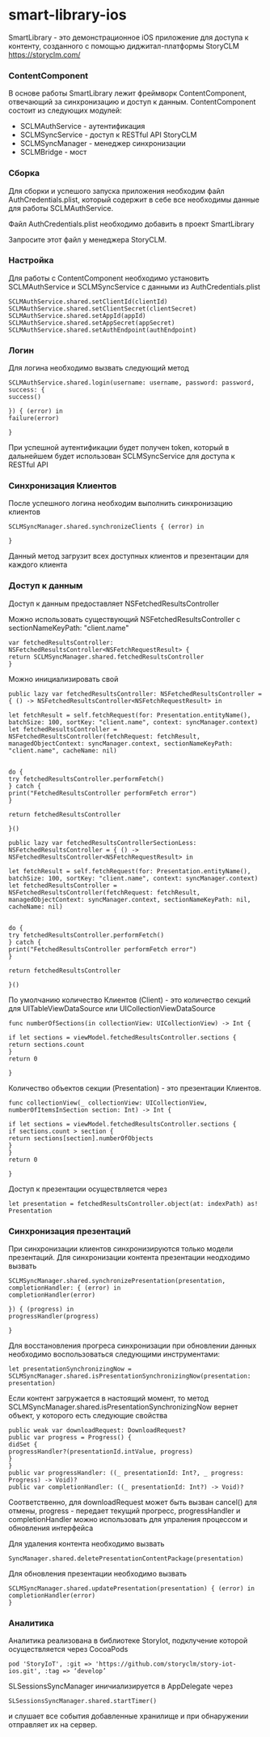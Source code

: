 # smart-library-ios #

SmartLibrary - это демонстрационное iOS приложение для доступа к контенту, созданного с помощью диджитал-платформы StoryCLM https://storyclm.com/

### ContentComponent

В основе работы SmartLibrary лежит фреймворк ContentComponent, отвечающий за синхронизацию и доступ к данным.
ContentComponent состоит из следующих модулей:

* SCLMAuthService - аутентификация
* SCLMSyncService - доступ к RESTful API StoryCLM
* SCLMSyncManager - менеджер синхронизации
* SCLMBridge - мост

### Сборка

Для сборки и успешого запуска приложения необходим файл AuthCredentials.plist, который содержит в себе все необходимы данные для работы SCLMAuthService.

Файл AuthCredentials.plist необходимо добавить в проект SmartLibrary

Запросите этот файл у менеджера StoryCLM.

### Настройка

Для работы с ContentComponent необходимо установить SCLMAuthService и SCLMSyncService с данными из AuthCredentials.plist

```
SCLMAuthService.shared.setClientId(clientId)
SCLMAuthService.shared.setClientSecret(clientSecret)
SCLMAuthService.shared.setAppId(appId)
SCLMAuthService.shared.setAppSecret(appSecret)
SCLMAuthService.shared.setAuthEndpoint(authEndpoint)
```

### Логин

Для логина необходимо вызвать следующий метод

```
SCLMAuthService.shared.login(username: username, password: password, success: {
success()

}) { (error) in
failure(error)

}
```

При успешной аутентификации будет получен token, который в дальнейшем будет использован SCLMSyncService для доступа к RESTful API

### Синхронизация Клиентов

После успешного логина необходим выполнить синхронизацию клиентов

```
SCLMSyncManager.shared.synchronizeClients { (error) in

}
```

Данный метод загрузит всех доступных клиентов и презентации для каждого клиента

### Доступ к данным

Доступ к данным предоставляет NSFetchedResultsController<NSFetchRequestResult> 

Можно использовать существующий NSFetchedResultsController с sectionNameKeyPath: "client.name"
```
var fetchedResultsController: NSFetchedResultsController<NSFetchRequestResult> {
return SCLMSyncManager.shared.fetchedResultsController
}
```

Можно инициализировать свой
```
public lazy var fetchedResultsController: NSFetchedResultsController = { () -> NSFetchedResultsController<NSFetchRequestResult> in

let fetchResult = self.fetchRequest(for: Presentation.entityName(), batchSize: 100, sortKey: "client.name", context: syncManager.context)
let fetchedResultsController = NSFetchedResultsController(fetchRequest: fetchResult, managedObjectContext: syncManager.context, sectionNameKeyPath: "client.name", cacheName: nil)


do {
try fetchedResultsController.performFetch()
} catch {
print("FetchedResultsController performFetch error")
}

return fetchedResultsController

}()

public lazy var fetchedResultsControllerSectionLess: NSFetchedResultsController = { () -> NSFetchedResultsController<NSFetchRequestResult> in

let fetchResult = self.fetchRequest(for: Presentation.entityName(), batchSize: 100, sortKey: "client.name", context: syncManager.context)
let fetchedResultsController = NSFetchedResultsController(fetchRequest: fetchResult, managedObjectContext: syncManager.context, sectionNameKeyPath: nil, cacheName: nil)


do {
try fetchedResultsController.performFetch()
} catch {
print("FetchedResultsController performFetch error")
}

return fetchedResultsController

}()
```



По умолчанию количество Клиентов (Client) - это количество секций для UITableViewDataSource или UICollectionViewDataSource

```
func numberOfSections(in collectionView: UICollectionView) -> Int {

if let sections = viewModel.fetchedResultsController.sections {
return sections.count
}
return 0

}
```

Количество объектов секции (Presentation) - это презентации Клиентов.

```
func collectionView(_ collectionView: UICollectionView, numberOfItemsInSection section: Int) -> Int {

if let sections = viewModel.fetchedResultsController.sections {
if sections.count > section {
return sections[section].numberOfObjects
}
}
return 0

}
```

Доступ к презентации осуществляется через

```
let presentation = fetchedResultsController.object(at: indexPath) as! Presentation
```

### Синхронизация презентаций

При синхронизации клиентов синхронизируются только модели презентаций. Для синхронизации контента презентации неодходимо вызвать

```
SCLMSyncManager.shared.synchronizePresentation(presentation, completionHandler: { (error) in
completionHandler(error)

}) { (progress) in
progressHandler(progress)

}
```

Для восстановления прогреса синхронизации при обновлении данных необходимо воспользоваться следующими инструментами:

```
let presentationSynchronizingNow = SCLMSyncManager.shared.isPresentationSynchronizingNow(presentation: presentation)
```

Если контент загружается в настоящий момент, то метод SCLMSyncManager.shared.isPresentationSynchronizingNow вернет объект, у которого есть следующие свойства

```
public weak var downloadRequest: DownloadRequest?
public var progress = Progress() {
didSet {
progressHandler?(presentationId.intValue, progress)
}
}
public var progressHandler: ((_ presentationId: Int?, _ progress: Progress) -> Void)?
public var completionHandler: ((_ presentationId: Int?) -> Void)?
```

Соответственно, для downloadRequest может быть вызван cancel() для отмены, progress - передает текущий прогресс, progressHandler и completionHandler можно использовать для упраления процессом и обновления интерфейса

Для удаления контента необходимо вызвать

```
SyncManager.shared.deletePresentationContentPackage(presentation)
```

Для обновления презентации необходимо вызвать

```
SCLMSyncManager.shared.updatePresentation(presentation) { (error) in
completionHandler(error)
}
```


### Аналитика

Аналитика реализована в библиотеке StoryIot, подклучение которой осуществляется через CocoaPods

```
pod 'StoryIoT', :git => 'https://github.com/storyclm/story-iot-ios.git', :tag => ‘develop’
```

SLSessionsSyncManager иничиализируется в AppDelegate через

```
SLSessionsSyncManager.shared.startTimer()
```

и слушает все события добавленные хранилище и при обнаружении отправляет их на сервер.
